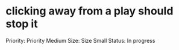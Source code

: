 # clicking away from a play should stop it

Priority: Priority Medium
Size: Size Small
Status: In progress